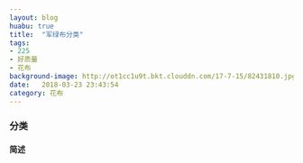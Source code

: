 ```yaml
---
layout: blog
huabu: true
title:  "军绿布分类"
tags:
- 225
- 好质量
- 花布
background-image: http://ot1cc1u9t.bkt.clouddn.com/17-7-15/82431810.jpg
date:   2018-03-23 23:43:54
category: 花布
---
```


### 分类

#### 简述

